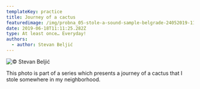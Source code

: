 ```yaml
---
templateKey: practice
title: Journey of a cactus
featuredimage: /img/probna_05-stole-a-sound-sample-belgrade-24052019-1137.jpg
date: 2019-06-18T11:11:25.282Z
type: At least once… Everyday!
authors:
  - author: Stevan Beljić
---
```

![© Stevan Beljić](/img/1.-cactus.jpg "© Stevan Beljić")

This photo is part of a series which presents a journey of a cactus that I stole somewhere in my neighborhood.
